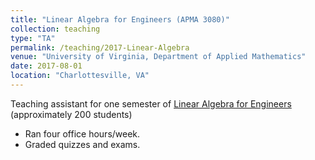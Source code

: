 ```yaml
---
title: "Linear Algebra for Engineers (APMA 3080)"
collection: teaching
type: "TA"
permalink: /teaching/2017-Linear-Algebra
venue: "University of Virginia, Department of Applied Mathematics"
date: 2017-08-01
location: "Charlottesville, VA"
---
```


Teaching assistant for one semester of [Linear Algebra for Engineers](https://rabi.phys.virginia.edu/mySIS/CC2/APMA.html) (approximately 200 students) 

- Ran four office hours/week.
- Graded quizzes and exams.
